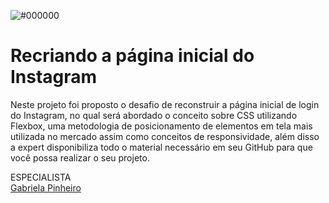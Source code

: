 ![#000000](https://hermes.digitalinnovation.one/site/images/logo.png)
# Recriando a página inicial do Instagram

Neste projeto foi proposto o desafio de reconstruir a página inicial de login do Instagram, no qual será abordado o conceito sobre CSS utilizando Flexbox, uma metodologia de posicionamento de elementos em tela mais utilizada no mercado assim como conceitos de responsividade, além disso a expert disponibiliza todo o material necessário em seu GitHub para que você possa realizar o seu projeto.

ESPECIALISTA  
[Gabriela Pinheiro](https://github.com/SpruceGabriela)
